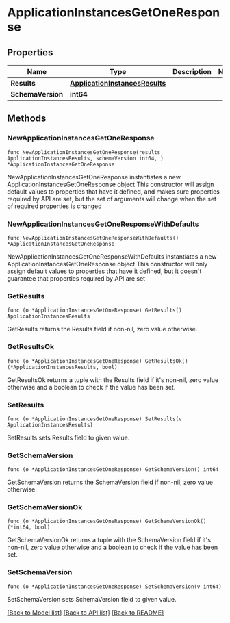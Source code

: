 # ApplicationInstancesGetOneResponse

## Properties

Name | Type | Description | Notes
------------ | ------------- | ------------- | -------------
**Results** | [**ApplicationInstancesResults**](ApplicationInstancesResults.md) |  | 
**SchemaVersion** | **int64** |  | 

## Methods

### NewApplicationInstancesGetOneResponse

`func NewApplicationInstancesGetOneResponse(results ApplicationInstancesResults, schemaVersion int64, ) *ApplicationInstancesGetOneResponse`

NewApplicationInstancesGetOneResponse instantiates a new ApplicationInstancesGetOneResponse object
This constructor will assign default values to properties that have it defined,
and makes sure properties required by API are set, but the set of arguments
will change when the set of required properties is changed

### NewApplicationInstancesGetOneResponseWithDefaults

`func NewApplicationInstancesGetOneResponseWithDefaults() *ApplicationInstancesGetOneResponse`

NewApplicationInstancesGetOneResponseWithDefaults instantiates a new ApplicationInstancesGetOneResponse object
This constructor will only assign default values to properties that have it defined,
but it doesn't guarantee that properties required by API are set

### GetResults

`func (o *ApplicationInstancesGetOneResponse) GetResults() ApplicationInstancesResults`

GetResults returns the Results field if non-nil, zero value otherwise.

### GetResultsOk

`func (o *ApplicationInstancesGetOneResponse) GetResultsOk() (*ApplicationInstancesResults, bool)`

GetResultsOk returns a tuple with the Results field if it's non-nil, zero value otherwise
and a boolean to check if the value has been set.

### SetResults

`func (o *ApplicationInstancesGetOneResponse) SetResults(v ApplicationInstancesResults)`

SetResults sets Results field to given value.


### GetSchemaVersion

`func (o *ApplicationInstancesGetOneResponse) GetSchemaVersion() int64`

GetSchemaVersion returns the SchemaVersion field if non-nil, zero value otherwise.

### GetSchemaVersionOk

`func (o *ApplicationInstancesGetOneResponse) GetSchemaVersionOk() (*int64, bool)`

GetSchemaVersionOk returns a tuple with the SchemaVersion field if it's non-nil, zero value otherwise
and a boolean to check if the value has been set.

### SetSchemaVersion

`func (o *ApplicationInstancesGetOneResponse) SetSchemaVersion(v int64)`

SetSchemaVersion sets SchemaVersion field to given value.



[[Back to Model list]](../README.md#documentation-for-models) [[Back to API list]](../README.md#documentation-for-api-endpoints) [[Back to README]](../README.md)



